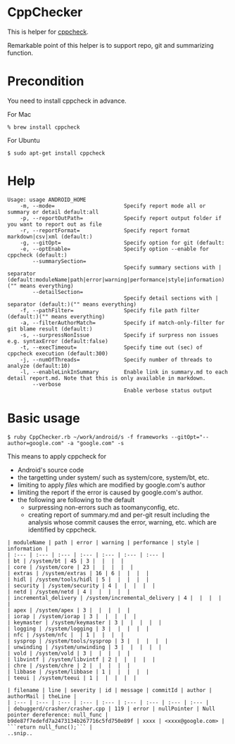 # CppChecker

This is helper for [cppcheck](https://github.com/danmar/cppcheck).

Remarkable point of this helper is to support repo, git and summarizing function.

# Precondition

You need to install cppcheck in advance.

For Mac

```
% brew install cppcheck
```

For Ubuntu

```
$ sudo apt-get install cppcheck
```

# Help

```
Usage: usage ANDROID_HOME
    -m, --mode=                      Specify report mode all or summary or detail default:all
    -p, --reportOutPath=             Specify report output folder if you want to report out as file
    -r, --reportFormat=              Specify report format markdown|csv|xml (default:)
    -g, --gitOpt=                    Specify option for git (default:
    -e, --optEnable=                 Specify option --enable for cppcheck (default:)
        --summarySection=
                                     Specify summary sections with | separator (default:moduleName|path|error|warning|performance|style|information)("" means everything)
        --detailSection=
                                     Specify detail sections with | separator (default:)("" means everything)
    -f, --pathFilter=                Specify file path filter (default:)("" means everything)
    -a, --filterAuthorMatch=         Specify if match-only-filter for git blame result (default:)
    -s, --surpressNonIssue           Specify if surpress non issues e.g. syntaxError (default:false)
    -t, --execTimeout=               Specify time out (sec) of cppcheck execution (default:300)
    -j, --numOfThreads=              Specify number of threads to analyze (default:10)
    -l, --enableLinkInSummary        Enable link in summary.md to each detail report.md. Note that this is only available in markdown.
        --verbose
                                     Enable verbose status output
```

# Basic usage

```
$ ruby CppChecker.rb ~/work/android/s -f frameworks --gitOpt="--author=google.com" -a "google.com" -s
```

This means to apply cppcheck for 
 * Android's source code
 * the targetting under system/ such as system/core, system/bt, etc.
 * limiting to apply *files* which are modified by google.com's author
 * limiting the report if the error is caused by google.com's author.
 * the following are following to the default
   * surpressing non-errors such as toomanyconfig, etc.
   * creating report of summary.md and per-git result including the analysis whose commit causes the error, warning, etc. which are identified by cppcheck.


```
| moduleName | path | error | warning | performance | style | information |
| :--- | :--- | :--- | :--- | :--- | :--- | :--- |
| bt | /system/bt | 45 | 3 |  |  |  |
| core | /system/core | 23 |  |  |  |  |
| extras | /system/extras | 16 | 6 |  |  |  |
| hidl | /system/tools/hidl | 5 |  |  |  |  |
| security | /system/security | 4 |  |  |  |  |
| netd | /system/netd | 4 |  |  |  |  |
| incremental_delivery | /system/incremental_delivery | 4 |  |  |  |  |
| apex | /system/apex | 3 |  |  |  |  |
| iorap | /system/iorap | 3 |  |  |  |  |
| keymaster | /system/keymaster | 3 |  |  |  |  |
| logging | /system/logging | 3 |  |  |  |  |
| nfc | /system/nfc |  | 1 |  |  |  |
| sysprop | /system/tools/sysprop | 3 |  |  |  |  |
| unwinding | /system/unwinding | 3 |  |  |  |  |
| vold | /system/vold | 3 |  |  |  |  |
| libvintf | /system/libvintf | 2 |  |  |  |  |
| chre | /system/chre | 2 |  |  |  |  |
| libbase | /system/libbase | 1 |  |  |  |  |
| teeui | /system/teeui | 1 |  |  |  |  |
```

```
| filename | line | severity | id | message | commitId | author | authorMail | theLine |
| :--- | :--- | :--- | :--- | :--- | :--- | :--- | :--- | :--- |
| debuggerd/crasher/crasher.cpp | 119 | error | nullPointer | Null pointer dereference: null_func | b9de87f7edefd7a2473134b267716c5fd750e89f | xxxx | <xxxx@google.com> | ```return null_func();``` |
..snip..
```

